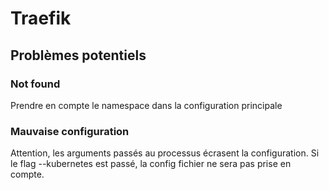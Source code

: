 # Traefik

## Problèmes potentiels

### Not found

Prendre en compte le namespace dans la configuration principale

### Mauvaise configuration

Attention, les arguments passés au processus écrasent la configuration. Si le flag --kubernetes est passé,
la config fichier ne sera pas prise en compte.


